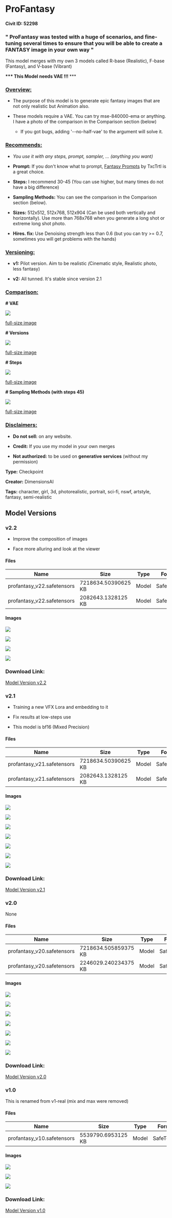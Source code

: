 # ProFantasy

#### Civit ID: 52298

<h3>" ProFantasy was tested with a huge of scenarios, and fine-tuning several times to ensure that you will be able to create a FANTASY image in your own way "</h3><p>This model merges with my own 3 models called R-base (Realistic), F-base (Fantasy), and V-base (Vibrant)</p><p></p><p><strong>*** This Model needs VAE !!! </strong>***</p><p></p><h3><u>Overview:</u></h3><ul><li><p>The purpose of this model is to generate epic fantasy images that are not only realistic but Animation also.</p></li><li><p>These models require a VAE. You can try mse-840000-ema or anything. I have a photo of the comparison in the Comparison section (below)</p><ul><li><p>If you got bugs, adding '--no-half-vae' to the argument will solve it.</p></li></ul></li></ul><p></p><h3><u>Recommends:</u></h3><ul><li><p><em>You use it with any steps, prompt, sampler, ... (anything you want)</em></p></li><li><p><strong>Prompt:</strong> If you don't know what to prompt, <a target="_blank" rel="ugc" href="https://civitai.com/models/45448">Fantasy Prompts</a> by TxcTrtl is a great choice.</p></li><li><p><strong>Steps:</strong> I recommend 30-45 (You can use higher, but many times do not have a big difference)</p></li><li><p><strong>Sampling Methods:</strong> You can see the comparison in the Comparison section (below).</p></li><li><p><strong>Sizes:</strong> 512x512, 512x768, 512x904 (Can be used both vertically and horizontally). Use more than 768x768 when you generate a long shot or extreme long shot photo.</p></li><li><p><strong>Hires. fix: </strong>Use Denoising strength less than 0.6 (but you can try &gt;= 0.7, sometimes you will get problems with the hands)</p></li></ul><p></p><h3><u>Versioning:</u></h3><ul><li><p><strong>v1:</strong> Pilot version. Aim to be realistic <em>(</em>Cinematic style, Realistic photo, less fantasy)</p></li><li><p><strong>v2:</strong> All tunned. It's stable since version 2.1</p><p></p></li></ul><h3><u>Comparison:</u></h3><p><strong># VAE</strong></p><img src="https://imagecache.civitai.com/xG1nkqKTMzGDvpLrqFT7WA/e96751c2-9447-496c-eeda-1672152dbf00/width=525/e96751c2-9447-496c-eeda-1672152dbf00.jpeg" /><p><a target="_blank" rel="ugc" href="https://github.com/Jirayu-ninl/SD-IceJi-ProFantasy/blob/main/VAE-xyz_grid-0000-1681114253.png?raw=true">full-size image</a></p><p></p><p><strong># Versions</strong></p><img src="https://image.civitai.com/xG1nkqKTMzGDvpLrqFT7WA/dbc16a68-b7b6-4242-92b4-5cc335c983b3/width=525/dbc16a68-b7b6-4242-92b4-5cc335c983b3.jpeg" /><p><a target="_blank" rel="ugc" href="https://github.com/Jirayu-ninl/SD-IceJi-ProFantasy/raw/main/versions-xyz_grid-0004-2499938532.png">full-size image</a></p><p></p><p><strong># Steps</strong></p><img src="https://image.civitai.com/xG1nkqKTMzGDvpLrqFT7WA/470e7826-e6ee-4072-a9af-44c5f78d4f8c/width=525/470e7826-e6ee-4072-a9af-44c5f78d4f8c.jpeg" /><p><a target="_blank" rel="ugc" href="https://github.com/Jirayu-ninl/SD-IceJi-ProFantasy/blob/main/Steps-xyz_grid-0001-3387779708.png?raw=true">full-size image</a></p><p></p><p><strong># Sampling Methods (with steps 45)</strong></p><img src="https://image.civitai.com/xG1nkqKTMzGDvpLrqFT7WA/6eb83684-44bc-4ee4-9a65-b0f0d5cf8796/width=525/6eb83684-44bc-4ee4-9a65-b0f0d5cf8796.jpeg" /><p><a target="_blank" rel="ugc" href="https://github.com/Jirayu-ninl/SD-IceJi-ProFantasy/blob/main/Sampler-xyz_grid-0001-329525955-resize.png?raw=true">full-size image</a></p><p></p><h3><u>Disclaimers:</u></h3><ul><li><p><strong>Do not sell:</strong> on any website.</p></li><li><p><strong>Credit:</strong> If you use my model in your own merges</p></li><li><p><strong>Not authorized:</strong> to be used on <strong>generative services</strong> (without my permission)</p></li></ul>

**Type:** Checkpoint

**Creator:** DimensionsAI

**Tags:** character, girl, 3d, photorealistic, portrait, sci-fi, nswf, artstyle, fantasy, semi-realistic

## Model Versions

### v2.2

<ul><li><p>Improve the composition of images</p></li><li><p>Face more alluring and look at the viewer</p></li></ul>

#### Files

| Name | Size | Type | Format | Download Url | AutoV1 | AutoV2 | SHA256 | CRC32 | BLAKE3 |
| --- | --- | --- | --- | --- | --- | --- | --- | --- | --- |
| profantasy_v22.safetensors | 7218634.50390625 KB | Model | SafeTensor | https://civitai.com/api/download/models/70453 | EE3B61E2 | 88831855B7 | 88831855B79CC2424F519703E033DA6D136A01045D8B695F8804C9B6FEFEF8CA | 79C17039 | 9E1E44597B4453295589911B4FFD3C4711431EEFD078E2C6A9DC92FF0244F0FB |
| profantasy_v22.safetensors | 2082643.1328125 KB | Model | SafeTensor | https://civitai.com/api/download/models/70453?type=Model&format=SafeTensor&size=pruned&fp=fp16 | 46F4672F | AFB613DACF | AFB613DACF183A8B3E068E801CF8C2E2F1357AC0C43883B7E756D36A433197DD | 9AA5FFE4 | C409572416C167FCB9860C354C43391A8BA48420BE7FAB8E69081349DADD3419 |

#### Images

<p><img src="https://image.civitai.com/xG1nkqKTMzGDvpLrqFT7WA/0276456a-a72f-40fb-9669-7fd0804ffa62/width=450/787698.jpeg" /></p>

<p><img src="https://image.civitai.com/xG1nkqKTMzGDvpLrqFT7WA/4b120bed-5247-4041-9d05-4ea6eb5bca02/width=450/787945.jpeg" /></p>

<p><img src="https://image.civitai.com/xG1nkqKTMzGDvpLrqFT7WA/c07ebafa-c96d-437e-a9dd-33348530affc/width=450/787316.jpeg" /></p>

<p><img src="https://image.civitai.com/xG1nkqKTMzGDvpLrqFT7WA/23ac79e7-e0ab-46a7-b66b-574b055fb5fd/width=450/787696.jpeg" /></p>

### Download Link:

[Model Version v2.2](https://civitai.com/api/download/models/70453)

### v2.1

<ul><li><p>Training a new VFX Lora and embedding to it</p></li><li><p>Fix results at low-steps use</p></li><li><p>This model is bf16 (Mixed Precision)</p></li></ul>

#### Files

| Name | Size | Type | Format | Download Url | AutoV1 | AutoV2 | SHA256 | CRC32 | BLAKE3 |
| --- | --- | --- | --- | --- | --- | --- | --- | --- | --- |
| profantasy_v21.safetensors | 7218634.50390625 KB | Model | SafeTensor | https://civitai.com/api/download/models/63239 | 412B9A1E | 05F8D63154 | 05F8D6315442279DF58CEEF9F52BF674462888CAD2CF5A0ADE6657EAE8612DD9 | 045D1B35 | FFCED68CE25A98A7B161E88A3F450FFE0BD60DA6376292D71A0B195160D19740 |
| profantasy_v21.safetensors | 2082643.1328125 KB | Model | SafeTensor | https://civitai.com/api/download/models/63239?type=Model&format=SafeTensor&size=pruned&fp=fp16 | E10AEE03 | FFFEF2D72E | FFFEF2D72E8ECA0E2479AC283DADE24688C81EB0CE3A48D318D4C054CF8F436C | 1644C48F | 5ACF83BF8AE9EE7C172F24DDD27284A1BDB31F3739D16A40CE3C13A86096B9CA |

#### Images

<p><img src="https://image.civitai.com/xG1nkqKTMzGDvpLrqFT7WA/9f96d37c-9edc-47d4-b7f9-490dc0de403b/width=450/699630.jpeg" /></p>

<p><img src="https://image.civitai.com/xG1nkqKTMzGDvpLrqFT7WA/9e391b00-b1e7-4eb3-b712-85e96ed8a600/width=450/699650.jpeg" /></p>

<p><img src="https://image.civitai.com/xG1nkqKTMzGDvpLrqFT7WA/7cf79f1e-c854-40fb-bed9-64a939f067b8/width=450/699652.jpeg" /></p>

<p><img src="https://image.civitai.com/xG1nkqKTMzGDvpLrqFT7WA/28dc652a-bb7d-43a4-854e-16e7e364356b/width=450/736029.jpeg" /></p>

<p><img src="https://image.civitai.com/xG1nkqKTMzGDvpLrqFT7WA/77d8f81b-c3a3-4495-9cfb-dfcb41b4def3/width=450/699653.jpeg" /></p>

<p><img src="https://image.civitai.com/xG1nkqKTMzGDvpLrqFT7WA/272219d4-f423-40f8-a297-1fb495d3272b/width=450/699651.jpeg" /></p>

<p><img src="https://image.civitai.com/xG1nkqKTMzGDvpLrqFT7WA/75d821e9-f018-4e8d-ba4e-e57dc0fd7a3a/width=450/699654.jpeg" /></p>

### Download Link:

[Model Version v2.1](https://civitai.com/api/download/models/63239)

### v2.0

None

#### Files

| Name | Size | Type | Format | Download Url | AutoV1 | AutoV2 | SHA256 | CRC32 | BLAKE3 |
| --- | --- | --- | --- | --- | --- | --- | --- | --- | --- |
| profantasy_v20.safetensors | 7218634.505859375 KB | Model | SafeTensor | https://civitai.com/api/download/models/56762 | F805BCD1 | 75D4B15543 | 75D4B15543756AEF7249847100D99A611BCEE5ECEF3DB074FDF7F026A8CE5960 | 7FCF5838 | AB0F0EBE61A10467464BA50F89D2477F4D2FE9698FC61832A43778BDF740B1CB |
| profantasy_v20.safetensors | 2246029.240234375 KB | Model | SafeTensor | https://civitai.com/api/download/models/56762?type=Model&format=SafeTensor&size=pruned&fp=fp16 | 8101F781 | 20C9FD0A12 | 20C9FD0A125E55A026466C2B360ACC496D55C5970CC76E9D6053D0A4FAD52C59 | D4883BB3 | DF4C0BC8961312E7D1BF8CC01F32497B5843482F63491B6122B99A1F28D5E936 |

#### Images

<p><img src="https://image.civitai.com/xG1nkqKTMzGDvpLrqFT7WA/07f0c7da-bce5-4854-928f-a2b3804d4a00/width=450/622978.jpeg" /></p>

<p><img src="https://image.civitai.com/xG1nkqKTMzGDvpLrqFT7WA/c862bfde-fadc-43b1-6ddc-c56dd7524c00/width=450/626680.jpeg" /></p>

<p><img src="https://image.civitai.com/xG1nkqKTMzGDvpLrqFT7WA/0a274615-405e-487a-42cd-5eb1c0305d00/width=450/627015.jpeg" /></p>

<p><img src="https://image.civitai.com/xG1nkqKTMzGDvpLrqFT7WA/21d65c0c-6c18-436f-c034-037758597e00/width=450/626491.jpeg" /></p>

<p><img src="https://image.civitai.com/xG1nkqKTMzGDvpLrqFT7WA/b1278b7d-b96f-4b8c-df62-5444d8f91f00/width=450/615491.jpeg" /></p>

<p><img src="https://image.civitai.com/xG1nkqKTMzGDvpLrqFT7WA/370145b9-fce6-4ba5-54b3-02c246c64000/width=450/615499.jpeg" /></p>

<p><img src="https://image.civitai.com/xG1nkqKTMzGDvpLrqFT7WA/11590695-c86a-4798-225f-78fc6131f000/width=450/615496.jpeg" /></p>

### Download Link:

[Model Version v2.0](https://civitai.com/api/download/models/56762)

### v1.0

<p>This is renamed from v1-real (mix and max were removed)</p>

#### Files

| Name | Size | Type | Format | Download Url | AutoV1 | AutoV2 | SHA256 | CRC32 | BLAKE3 |
| --- | --- | --- | --- | --- | --- | --- | --- | --- | --- |
| profantasy_v10.safetensors | 5539790.6953125 KB | Model | SafeTensor | https://civitai.com/api/download/models/56739 | 824D961A | CF3A8E9672 | CF3A8E967213802A8CB6A0E6C1C1017D4793A51047E5709BE96452A85F2C969F | B4AFCE72 | 11D808BEE8ADA2F40938F609F8BE937CD2B3E580F48B8970A6517C9D33B8FFDE |

#### Images

<p><img src="https://image.civitai.com/xG1nkqKTMzGDvpLrqFT7WA/6d4594b6-fd11-459f-e1d3-a367926d4d00/width=450/615189.jpeg" /></p>

<p><img src="https://image.civitai.com/xG1nkqKTMzGDvpLrqFT7WA/65d6230c-8992-4381-d785-ddbdd6e62e00/width=450/615216.jpeg" /></p>

<p><img src="https://image.civitai.com/xG1nkqKTMzGDvpLrqFT7WA/3de0c8ee-7aa7-450b-77cd-4c7bdc88f300/width=450/615191.jpeg" /></p>

### Download Link:

[Model Version v1.0](https://civitai.com/api/download/models/56739)

